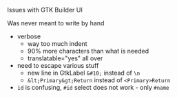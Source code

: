 Issues with GTK Builder UI

Was never meant to write by hand

- verbose
  - way too much indent
  - 90% more characters than what is needed
  - translatable="yes" all over
- need to escape various stuff
  - new line in GtkLabel `&#10;` instead of `\n`
  - `&lt;Primary&gt;Return` instead of `<Primary>Return`
- `id` is confusing, `#id` select does not work - only `#name`
